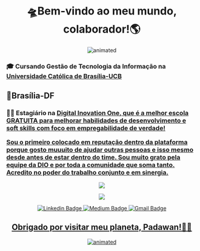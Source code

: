 <p align="center">
<h1 align="center"><b>🛸Bem-vindo ao meu mundo, colaborador!🌎</b></h1>
</p>
<p align="center">
  <img src="https://media.giphy.com/media/jARan3OBfJENnQokBZ/giphy.gif" alt="animated"/>
</p>
  <p><h3><b>🎓 Cursando <b> Gestão de Tecnologia da Informação </b> na <a href="https://ucb.catolica.edu.br/">Universidade Católica de Brasília-UCB</b></a></p>
  <p><h2><b>📌Brasília-DF</b></h2></p>
  <p><h3>👨‍💻 Estagiário na <u><a href="https://web.digitalinnovation.one/">Digital Inovation One</a>, que é a melhor escola GRATUITA para melhorar habilidades de desenvolvimento e soft skills com foco em empregabilidade de verdade!</p>
<p>Sou o primeiro colocado em reputação dentro da plataforma porque gosto muuuito de ajudar outras pessoas e isso mesmo desde antes de estar dentro do time. Sou muito grato pela equipe da DIO e por toda a comunidade que soma tanto. Acredito no poder do trabalho conjunto e em sinergia.</h3></p>

<p align="center">
  <img align="center" src="https://github-readme-stats.vercel.app/api/top-langs/?username=Guedesou&layout=compact&theme=highcontrast"> 
</p>

<p align="center">
  <img align="center" src="https://github-readme-stats.vercel.app/api?username=Guedesou&show_icons=true&theme=highcontrast"> 
</p>



<p align="center">
<a href="https://www.linkedin.com/in/guedesou/" target="blank"><img alt="Linkedin Badge" src="https://img.shields.io/badge/-Thiago%20Guedes-black?style=flat-square&logo=Linkedin&logoColor=white&link=https://www.linkedin.com/in/guedesou/"/></a>
 <a href="https://medium.com/@sradtsor" target="blank"><img alt="Medium Badge" src="https://img.shields.io/badge/-Thiago%20Guedes-black?style=flat-square&logo=Medium&logoColor=white&link=https://medium.com/@sradtsor"/></a>
<a href="mailto:sradtsor@gmail.com" target="blank"><img alt="Gmail Badge" src="https://img.shields.io/badge/-sradtsor@gmail.com-black?style=flat-square&logo=Gmail&logoColor=orange&link=mailto:sradtsor@gmail.com"/></a>
</p>
  
<b><h2 align="center"> Obrigado por visitar meu planeta, Padawan!👨‍🚀 </h2></b>

<p align="center">
<img src="https://media0.giphy.com/media/VTtANKl0beDFQRLDTh/giphy.gif?cid=ecf05e47xjqleacp3bla5o77tk5yfaywkxzqfiw0jvth4hmo&rid=giphy.gif" alt="animated" /> 
  </p>
